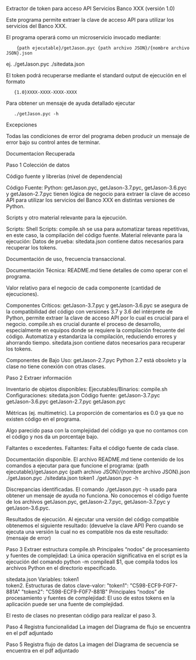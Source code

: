 Extractor de token para acceso API Servicios Banco XXX (versión 1.0)

Este programa permite extraer la clave de acceso API para utilizar los servicios del 
Banco XXX.

El programa operará como un microservicio invocado mediante:

        {path ejecutable}/getJason.pyc {path archivo JSON}/{nombre archivo JSON}.json

ej.
        ./getJason.pyc ./sitedata.json

El token podrá recuperarse mediante el standard output de ejecución en el formato

       {1.0}XXXX-XXXX-XXXX-XXXX

Para obtener un mensaje de ayuda detallado ejecutar

       ./getJason.pyc -h

Excepciones

Todas las condiciones de error del programa deben producir un mensaje de error bajo su control antes de
terminar.
<!-- --------------------------------------------------------------- -->

Documentacion Recuperada


Paso 1 Colección de datos

Código fuente y librerías (nivel de dependencia)

Código Fuente:
Python: getJason.pyc, getJason-3.7.pyc, getJason-3.6.pyc y getJason-2.7.pyc tienen lógica de negocio para extraer la clave de acceso API para utilizar los servicios del Banco XXX en distintas versiones de Python.

Scripts y otro material relevante para la ejecución.

Scripts:
Shell Scripts: compile.sh se usa para automatizar tareas repetitivas, en este caso, la compilación del código fuente.
Material relevante para la ejecución:
Datos de prueba: sitedata.json contiene datos necesarios para recuperar los tokens.

Documentación de uso, frecuencia transaccional.

Documentación Técnica:
README.md tiene detalles de como operar con el programa.

Valor relativo para el negocio de cada componente (cantidad de ejecuciones).

Componentes Críticos:
getJason-3.7.pyc y getJason-3.6.pyc se asegura de la compatibilidad del código con versiones 3.7 y 3.6 del intérprete de Python, permite extraer  la clave de acceso API por lo cual es crucial para el negocio. 
compile.sh es crucial durante el proceso de desarrollo, especialmente en equipos donde se requiere la compilación frecuente del código. Automatiza y estandariza la compilación, reduciendo errores y ahorrando tiempo.
sitedata.json contiene datos necesarios para recuperar los tokens.

Componentes de Bajo Uso:
getJason-2.7.pyc Python 2.7 está obsoleto y la clase no tiene conexión con otras clases. 


Paso 2 Extraer información 

Inventario de objetos disponibles:
Ejecutables/Binarios:
compile.sh
Configuraciones:
sitedata.json
Código fuente:
getJason-3.7.pyc  
getJason-3.6.pyc
getJason-2.7.pyc 
getJason.pyc

Métricas (ej. multimetric).
La proporción de comentarios es 0.0 ya que no existen código en el programa.

Algo parecido pasa con la complejidad del código ya que no contamos con el código y nos da un porcentaje bajo.

Faltantes o excedentes.
Faltantes: 
Falta el código fuente de cada clase.

Documentación disponible.
El archivo README.md tiene contenido de los comandos a ejecutar para que funcione el programa:
{path ejecutable}/getJason.pyc {path archivo JSON}/{nombre archivo JSON}.json
./getJason.pyc ./sitedata.json token1
./getJason.pyc -h

Discrepancias identificadas.
El comando ./getJason.pyc -h usado para obtener un mensaje de ayuda no funciona.
No conocemos el código fuente de los archivos getJason.pyc, getJason-2.7.pyc, getJason-3.7.pyc y getJason-3.6.pyc.

Resultados de ejecución.
Al ejecutar una versión del código compatible obtenemos el siguiente resultado:
(devuelve la clave API)
Pero cuando se ejecuta una versión la cual no es compatible nos da este resultado:
(mensaje de error)

Paso 3 Extraer estructura
compile.sh
Principales “nodos” de procesamiento y fuentes de complejidad:
La única operación significativa en el script es la ejecución del comando python -m compileall $1, que compila todos los archivos Python en el directorio especificado.

sitedata.json
Variables: 
token1  
token2.
Estructuras de datos clave-valor: 
"token1": "C598-ECF9-F0F7-881A"
"token2": "C598-ECF9-F0F7-881B"
Principales “nodos” de procesamiento y fuentes de complejidad:
El uso de estos tokens en la aplicación puede ser una fuente de complejidad.

El resto de clases no presentan código para realizar el paso 3.

Paso 4 Registra funcionalidad 
La imagen del Diagrama de flujo se encuentra en el pdf adjuntado

Paso 5 Registra flujo de datos
La imagen del Diagrama de secuencia se encuentra en el pdf adjuntado





